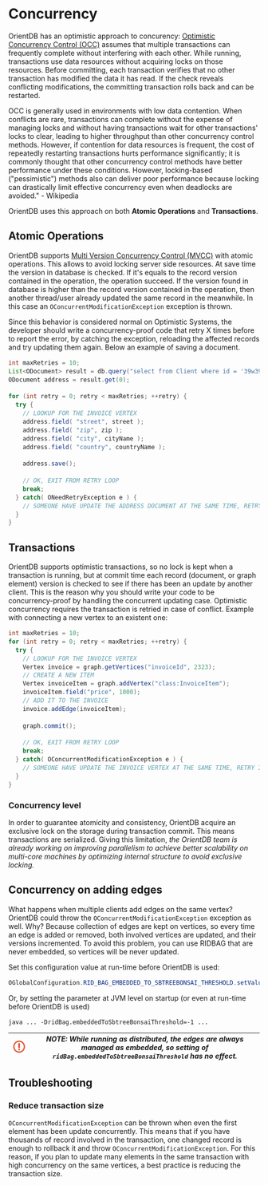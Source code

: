 # Concurrency

OrientDB has an optimistic approach to concurency: [Optimistic Concurrency Control (OCC)](http://en.wikipedia.org/wiki/Optimistic_concurrency_control) assumes that multiple transactions can frequently complete without interfering with each other. While running, transactions use data resources without acquiring locks on those resources. Before committing, each transaction verifies that no other transaction has modified the data it has read. If the check reveals conflicting modifications, the committing transaction rolls back and can be restarted.

OCC is generally used in environments with low data contention. When conflicts are rare, transactions can complete without the expense of managing locks and without having transactions wait for other transactions' locks to clear, leading to higher throughput than other concurrency control methods. However, if contention for data resources is frequent, the cost of repeatedly restarting transactions hurts performance significantly; it is commonly thought that other concurrency control methods have better performance under these conditions. However, locking-based ("pessimistic") methods also can deliver poor performance because locking can drastically limit effective concurrency even when deadlocks are avoided." - Wikipedia

OrientDB uses this approach on both **Atomic Operations** and **Transactions**.

## Atomic Operations

OrientDB supports [Multi Version Concurrency Control (MVCC)](http://en.wikipedia.org/wiki/Multiversion_concurrency_control) with atomic operations. This allows to avoid locking server side resources. At save time the version in database is checked. If it's equals to the record version contained in the operation, the operation succeed. If the version found in database is higher than the record version contained in the operation, then another thread/user already updated the same record in the meanwhile. In this case an `OConcurrentModificationException` exception is thrown.

Since this behavior is considered normal on Optimistic Systems, the developer should write a concurrency-proof code that retry X times before to report the error, by catching the exception, reloading the affected records and try updating them again. Below an example of saving a document.

```java
int maxRetries = 10;
List<ODocument> result = db.query("select from Client where id = '39w39D32d2d'");
ODocument address = result.get(0);

for (int retry = 0; retry < maxRetries; ++retry) {
  try {
    // LOOKUP FOR THE INVOICE VERTEX
    address.field( "street", street );
    address.field( "zip", zip );
    address.field( "city", cityName );
    address.field( "country", countryName );

    address.save();

    // OK, EXIT FROM RETRY LOOP
    break;
  } catch( ONeedRetryException e ) {
    // SOMEONE HAVE UPDATE THE ADDRESS DOCUMENT AT THE SAME TIME, RETRY IT
  }
}
```

## Transactions

OrientDB supports optimistic transactions, so no lock is kept when a transaction is running, but at commit time each record (document, or graph element) version is checked to see if there has been an update by another client. This is the reason why you should write your code to be concurrency-proof by handling the concurrent updating case. Optimistic concurrency requires the transaction is retried in case of conflict. Example with connecting a new vertex to an existent one:

```java
int maxRetries = 10;
for (int retry = 0; retry < maxRetries; ++retry) {
  try {
    // LOOKUP FOR THE INVOICE VERTEX
    Vertex invoice = graph.getVertices("invoiceId", 2323);
    // CREATE A NEW ITEM
    Vertex invoiceItem = graph.addVertex("class:InvoiceItem");
    invoiceItem.field("price", 1000);
    // ADD IT TO THE INVOICE
    invoice.addEdge(invoiceItem);

    graph.commit();

    // OK, EXIT FROM RETRY LOOP
    break;
  } catch( OConcurrentModificationException e ) {
    // SOMEONE HAVE UPDATE THE INVOICE VERTEX AT THE SAME TIME, RETRY IT
  }
}
```

### Concurrency level

In order to guarantee atomicity and consistency, OrientDB acquire an exclusive lock on the storage during transaction commit. This means transactions are serialized. Giving this limitation, _the OrientDB team is already working on improving parallelism to achieve better scalability on multi-core machines by optimizing internal structure to avoid exclusive locking._

## Concurrency on adding edges

What happens when multiple clients add edges on the same vertex? OrientDB could throw the `OConcurrentModificationException` exception as well. Why? Because collection of edges are kept on vertices, so every time an edge is added or removed, both involved vertices are updated, and their versions incremented. To avoid this problem, you can use RIDBAG that are never embedded, so vertices will be never updated. 

Set this configuration value at run-time before OrientDB is used:

```java
OGlobalConfiguration.RID_BAG_EMBEDDED_TO_SBTREEBONSAI_THRESHOLD.setValue(-1);
```

Or, by setting the parameter at JVM level on startup (or even at run-time before OrientDB is used)

```
java ... -DridBag.embeddedToSbtreeBonsaiThreshold=-1 ...
```

| ![NOTE](images/warning.png) | _NOTE: While running as distributed, the edges are always managed as embedded, so setting of `ridBag.embeddedToSbtreeBonsaiThreshold` has no effect._ |
|----|----|


## Troubleshooting

### Reduce transaction size

`OConcurrentModificationException` can be thrown when even the first element has been update concurrently. This means that if you have thousands of record involved in the transaction, one changed record is enough to rollback it and throw `OConcurrentModificationException`. For this reason, if you plan to update many elements in the same transaction with high concurrency on the same vertices, a best practice is reducing the transaction size.
